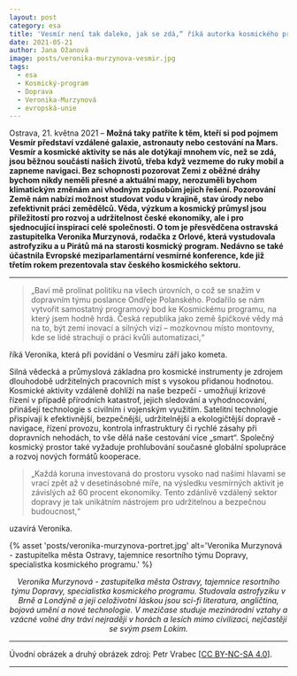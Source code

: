 ```yaml
---
layout: post
category: esa 
title: 'Vesmír není tak daleko, jak se zdá,“ říká autorka kosmického programu Veronika Murzynová'
date: 2021-05-21
author: Jana Ožanová
image: posts/veronika-murzynova-vesmir.jpg
tags:					
  - esa
  - Kosmický-program		
  - Doprava
  - Veronika-Murzynová			
  - evropská-unie
---
```


Ostrava, 21. května 2021 – **Možná taky patříte k těm, kteří si pod pojmem Vesmír představí vzdálené galaxie, astronauty nebo cestování na Mars. Vesmír a kosmické aktivity se nás ale dotýkají mnohem víc, než se zdá, jsou běžnou součástí našich životů, třeba když vezmeme do ruky mobil a zapneme navigaci. Bez schopnosti pozorovat Zemi z oběžné dráhy bychom nikdy neměli přesné a aktuální mapy, nerozuměli bychom klimatickým změnám ani vhodným způsobům jejich řešení. Pozorování Země nám nabízí možnost studovat vodu v krajině, stav úrody nebo zefektivnit práci zemědělců. Věda, výzkum a kosmický průmysl jsou příležitostí pro rozvoj a udržitelnost české ekonomiky, ale i pro sjednocující inspiraci celé společnosti. O tom je přesvědčena ostravská zastupitelka Veronika Murzynová, rodačka z Orlové, která vystudovala astrofyziku a u Pirátů má na starosti kosmický program. Nedávno se také účastnila Evropské meziparlamentární vesmírné konference, kde již třetím rokem prezentovala stav českého kosmického sektoru.**

<hr />

> „Baví mě prolínat politiku na všech úrovních, o což se snažím v dopravním týmu poslance Ondřeje Polanského. Podařilo se nám vytvořit samostatný programový bod ke Kosmickému programu, na který jsem hodně hrdá. Česká republika jako země špičkové vědy má na to, být zemí inovací a silných vizí – mozkovnou místo montovny, kde se lidé strachují o práci kvůli automatizaci,“

říká Veronika, která při povídání o Vesmíru září jako kometa.  

Silná vědecká a průmyslová základna pro kosmické instrumenty je zdrojem dlouhodobě udržitelných pracovních míst s vysokou přidanou hodnotou. Kosmické aktivity vzdáleně dohlíží na naše bezpečí - umožňují krizové řízení v případě přírodních katastrof, jejich sledování a vyhodnocování, přinášejí technologie s civilním i vojenským využitím. Satelitní technologie přispívají k efektivnější, bezpečnější, udržitelnější a ekologičtější dopravě - navigace, řízení provozu, kontrola infrastruktury či rychlé zásahy při dopravních nehodách, to vše dělá naše cestování více „smart“. Společný kosmický prostor také vyžaduje prohlubování současné globální spolupráce a rozvoj nových formátů kooperace.

> „Každá koruna investovaná do prostoru vysoko nad našimi hlavami se vrací zpět až v desetinásobné míře, na výsledku vesmírných aktivit je závislých až 60 procent ekonomiky. Tento zdánlivě vzdálený sektor dopravy je tak unikátním nástrojem pro udržitelnou a bezpečnou budoucnost,“

uzavírá Veronika.  

{% asset 'posts/veronika-murzynova-portret.jpg' alt='Veronika Murzynová - zastupitelka města Ostravy, tajemnice resortního týmu Dopravy, specialistka kosmického programu.' %}

<p style="text-align: center">
<i>Veronika Murzynová - zastupitelka města Ostravy, tajemnice resortního týmu Dopravy, specialistka kosmického programu. Studovala astrofyziku v Brně a Londýně a její celoživotní láskou jsou sci-fi literatura, angličtina, bojová umění a nové technologie. V mezičase studuje mezinárodní vztahy a vzácné volné dny tráví nejraději v horách a lesích mimo civilizaci, nejčastěji se svým psem Lokim.</i>
</p>

---

Úvodní obrázek a druhý obrázek zdroj: Petr Vrabec \[[CC BY-NC-SA 4.0](https://creativecommons.org/licenses/by-nc-sa/4.0/deed.cs)\].

- - -
